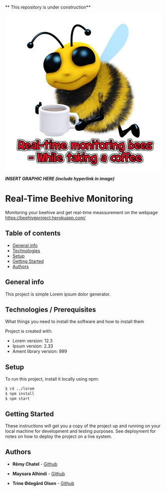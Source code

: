 ** This repository is under construction**

<a href="https://beehiveproject.herokuapp.com/"><img src="https://github.com/MaysaraHolmes/beehive/blob/master/bee_pic.jpg" title="Bee" alt="FVCproductions"></a>

<!-- [![FVCproductions](https://avatars1.githubusercontent.com/u/4284691?v=3&s=200)](http://fvcproductions.com) -->

***INSERT GRAPHIC HERE (include hyperlink in image)***

# Real-Time Beehive Monitoring

Monitoring your beehive and get real-time meassurement on the webpage
https://beehiveproject.herokuapp.com/



## Table of contents
* [General info](#general-info)
* [Technologies](#technologies)
* [Setup](#setup)
* [Getting Started](#getting_started)
* [Authors](#authors)

## General info
This project is simple Lorem ipsum dolor generator.
	
## Technologies / Prerequisites

What things you need to install the software and how to install them

Project is created with:
* Lorem version: 12.3
* Ipsum version: 2.33
* Ament library version: 999
	
## Setup
To run this project, install it locally using npm:

```
$ cd ../lorem
$ npm install
$ npm start
```

## Getting Started

These instructions will get you a copy of the project up and running on your local machine for development and testing purposes. See deployment for notes on how to deploy the project on a live system.


## Authors

* **Rêmy Chatel**  - [Github](https://github.com/RemyChatel)

* **Maysara Alhindi**  - [Github](https://github.com/MaysaraHolmes)

* **Trine Ødegård Olsen**  - [Github](https://github.com/trineoo)


